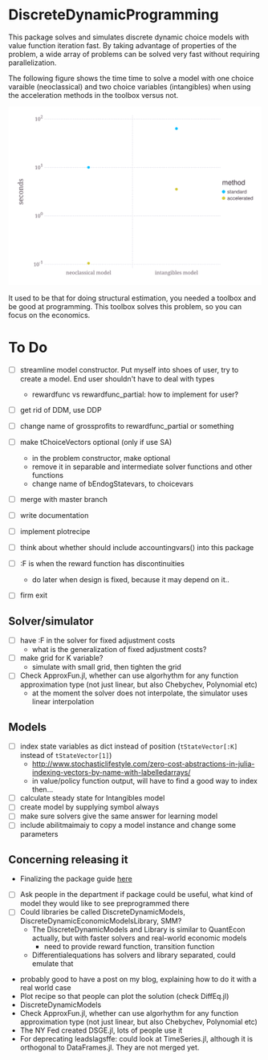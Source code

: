 # DiscreteDynamicProgramming

This package solves and simulates discrete dynamic choice models with value function iteration fast. By taking advantage of properties of the problem, a wide array of problems can be solved very fast without requiring parallelization.

The following figure shows the time time to solve a model with one choice varaible (neoclassical) and two choice variables (intangibles) when using the acceleration methods in the toolbox versus not.

![alt text](benchmark/compare.svg "Benchmarking acceleration")

It used to be that for doing structural estimation, you needed a toolbox and be good at programming. This toolbox solves this problem, so you can focus on the economics.

# To Do

- [ ] streamline model constructor. Put myself into shoes of user, try to create a model. End user shouldn't have to deal with types
	- rewardfunc vs rewardfunc_partial: how to implement for user?
- [ ] get rid of DDM, use DDP
- [ ] change name of grossprofits to rewardfunc_partial or something
- [ ] make tChoiceVectors optional (only if use SA)
    - in the problem constructor, make optional
    - remove it in separable and intermediate solver functions and other functions
    - change name of bEndogStatevars, to choicevars
- [ ] merge with master branch
- [ ] write documentation
- [ ] implement plotrecipe
- [ ] think about whether should include accountingvars() into this package
- [ ] :F is when the reward function has discontinuities
    - do later when design is fixed, because it may depend on it..
- [ ] firm exit


## Solver/simulator
- [ ] have :F in the solver for fixed adjustment costs
	- what is the generalization of fixed adjustment costs?
- [ ] make grid for K variable?
	- simulate with small grid, then tighten the grid
- [ ] Check ApproxFun.jl, whether can use algorhythm for any function approximation type (not just linear, but also Chebychev, Polynomial etc)
	- at the moment the solver does not interpolate, the simulator uses linear interpolation

## Models
- [ ] index state variables as dict instead of position (`tStateVector[:K]` instead of `tStateVector[1]`)
	- http://www.stochasticlifestyle.com/zero-cost-abstractions-in-julia-indexing-vectors-by-name-with-labelledarrays/
	- in value/policy function output, will have to find a good way to index then...
- [ ] calculate steady state for Intangibles model
- [ ] create model by supplying symbol always
- [ ] make sure solvers give the same answer for learning model
- [ ] include abilitmaimaiy to copy a model instance and change some parameters

## Concerning releasing it

- Finalizing the package guide [here](http://www.stochasticlifestyle.com/finalizing-julia-package-documentation-testing-coverage-publishing/)
- [ ] Ask people in the department if package could be useful, what kind of model they would like to see preprogrammed there
- [ ] Could libraries be called DiscreteDynamicModels, DiscreteDynamicEconomicModelsLibrary, SMM?
	- The DiscreteDynamicModels and Library is similar to QuantEcon actually, but with faster solvers and real-world economic models
		- need to provide reward function, transition function
	- Differentialequations has solvers and library separated, could emulate that
- probably good to have a post on my blog, explaining how to do it with a real world case
- Plot recipe so that people can plot the solution (check DiffEq.jl)
- DiscreteDynamicModels
- Check ApproxFun.jl, whether can use algorhythm for any function approximation type (not just linear, but also Chebychev, Polynomial etc)
- The NY Fed created DSGE.jl, lots of people use it
- For deprecating leadslagsffe: could look at TimeSeries.jl, although it is orthogonal to DataFrames.jl. They are not merged yet.
